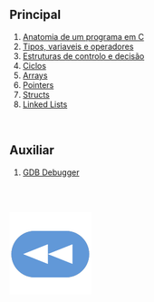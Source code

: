 ## Principal
 1. [Anatomia de um programa em C](./Anatomia.md)
 2. [Tipos, variaveis e operadores](./Tipos.md)
 3. [Estruturas de controlo e decisão](./Estruturas.md)
 4. [Ciclos](./Ciclos.md)
 5. [Arrays](./Arrays.md)
 6. [Pointers](./Pointers.md)
 7. [Structs](./Structs.md)
 8. [Linked Lists](./LinkedLists.md)

<br>

## Auxiliar
 1. [GDB Debugger](./GDB.md)

<br><br>

[![retroceder](https://raw.githubusercontent.com/David81820/Recursos-LCC/main/Rewind.png)](https://david81820.github.io/Recursos-LCC/1ano)